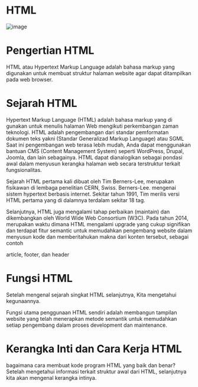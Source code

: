 # HTML
![image](https://github.com/itsolution405/HTML/assets/141856824/88f57dcb-7458-41c4-ae3b-e7d70dbcec63)

# Pengertian HTML
HTML atau Hypertext Markup Language adalah bahasa markup yang digunakan untuk membuat struktur halaman website agar dapat ditampilkan pada web browser.

# Sejarah HTML
Hypertext Markup Language (HTML) adalah bahasa markup yang di gunakan untuk menulis halaman Web mengikuti perkembangan zaman teknologi. HTML adalah pengembangan dari standar pemformatan dokumen teks yakni (Standar Generalizad Markup Language) atau SGML Saat ini pengembangan web terasa lebih mudah, Anda dapat menggunakan bantuan CMS (Content Management System) seperti WordPress, Drupal, Joomla, dan lain sebagainya. HTML dapat dianalogikan sebagai pondasi awal dalam menyusun kerangka halaman web secara terstruktur terkait fungsionalitas.

Sejarah HTML pertama kali dibuat oleh Tim Berners-Lee, merupakan fisikawan di lembaga penelitian CERN, Swiss. Berners-Lee. mengenai sistem hypertext berbasis internet. Sekitar tahun 1991, Tim merilis versi HTML pertama yang di dalamnya terdalam sekitar 18 tag.

Selanjutnya, HTML juga mengalami tahap perbaikan (maintain) dan dikembangkan oleh World Wide Web Consortium (W3C). Pada tahun 2014, merupakan waktu dimana HTML mengalami upgrade yang cukup signifikan dan terdapat fitur semantic untuk memudahkan pengembang website dalam menyusun kode dan memberitahukan makna dari konten tersebut, sebagai contoh

article, footer, dan header

# Fungsi HTML
Setelah mengenal sejarah singkat HTML selanjutnya, Kita mengetahui kegunaannya.

Fungsi utama penggunaan HTML sendiri adalah membangun tampilan website yang telah menerapkan metode semantik untuk memudahkan setiap pengembang dalam proses development dan maintenance.

# Kerangka Inti dan Cara Kerja HTML
bagaimana cara membuat kode program HTML yang baik dan benar? Setelah mengetahui informasi terkait struktur awal dari HTML, selanjutnya kita akan mengenal kerangka intinya.
